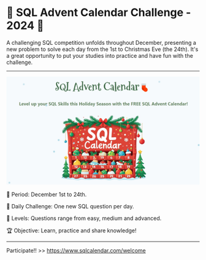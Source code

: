 # 🎄 SQL Advent Calendar Challenge - 2024 🎄

A challenging SQL competition unfolds throughout December, presenting a new problem to solve each day from the 1st to Christmas Eve (the 24th). It's a great opportunity to put your studies into practice and have fun with the challenge.

---------------------------


![Calendar](SQL_Advent_Calendar.jpeg)

📅 Period: December 1st to 24th.

🎯 Daily Challenge: One new SQL question per day.

🚦 Levels: Questions range from easy, medium and advanced.

🏆 Objective: Learn, practice and share knowledge!

---------------
Participate!! >> https://www.sqlcalendar.com/welcome

